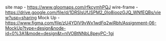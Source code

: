 site map - https://www.gloomaps.com/rfkcymhPQJ
wire-frame - https://drive.google.com/file/d/1DRSlsUfJSPM2_0Io8ioozGJQ_WNfEQBs/view?usp=sharing
Mock Up  - https://www.figma.com/file/zU4YDlV9vWx1wdFq2wiRbh/Assignment-06-MockUp?type=design&node-id=0%3A1&mode=design&t=nlVOBtNNbL8peyPC-1gi
